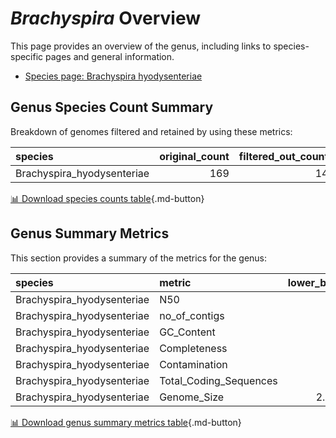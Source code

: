 # *Brachyspira* Overview
This page provides an overview of the genus, including links to species-specific pages and general information.

- [Species page: Brachyspira hyodysenteriae](Brachyspira_hyodysenteriae/index.md)
## Genus Species Count Summary
Breakdown of genomes filtered and retained by using these metrics:

| species                    |   original_count |   filtered_out_count |   final_count |
|:---------------------------|-----------------:|---------------------:|--------------:|
| Brachyspira_hyodysenteriae |              169 |                   14 |           155 |


[📊 Download species counts table](species_counts.csv){.md-button}
## Genus Summary Metrics
This section provides a summary of the metrics for the genus:

| species                    | metric                 |   lower_bounds |   upper_bounds |
|:---------------------------|:-----------------------|---------------:|---------------:|
| Brachyspira_hyodysenteriae | N50                    |    11000       |      nan       |
| Brachyspira_hyodysenteriae | no_of_contigs          |      nan       |      460       |
| Brachyspira_hyodysenteriae | GC_Content             |       26       |       28       |
| Brachyspira_hyodysenteriae | Completeness           |       93       |      nan       |
| Brachyspira_hyodysenteriae | Contamination          |      nan       |        2       |
| Brachyspira_hyodysenteriae | Total_Coding_Sequences |     2500       |     3000       |
| Brachyspira_hyodysenteriae | Genome_Size            |        2.9e+06 |        3.3e+06 |


[📊 Download genus summary metrics table](genus_summary_metrics.csv){.md-button}
